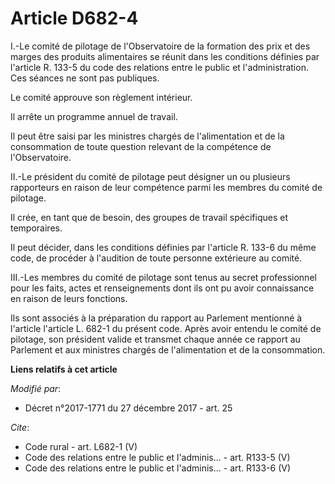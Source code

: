 # Article D682-4

I.-Le comité de pilotage de l'Observatoire de la formation des prix et des marges des produits alimentaires se réunit dans
les conditions définies par l'article R. 133-5 du code des relations entre le public et l'administration. Ces séances ne sont
pas publiques. 

Le comité approuve son règlement intérieur. 

Il arrête un programme annuel de travail. 

Il peut être saisi par les ministres chargés de l'alimentation et de la consommation de toute question relevant de la
compétence de l'Observatoire. 

II.-Le président du comité de pilotage peut désigner un ou plusieurs rapporteurs en raison de leur compétence parmi les
membres du comité de pilotage. 

Il crée, en tant que de besoin, des groupes de travail spécifiques et temporaires. 

Il peut décider, dans les conditions définies par l'article R. 133-6 du même code, de procéder à l'audition de toute personne
extérieure au comité. 

III.-Les membres du comité de pilotage sont tenus au secret professionnel pour les faits, actes et renseignements dont ils
ont pu avoir connaissance en raison de leurs fonctions. 

Ils sont associés à la préparation du rapport au Parlement mentionné à l'article l'article L. 682-1 du présent code. Après
avoir entendu le comité de pilotage, son président valide et transmet chaque année ce rapport au Parlement et aux ministres
chargés de l'alimentation et de la consommation.

**Liens relatifs à cet article**

_Modifié par_:

  - Décret n°2017-1771 du 27 décembre 2017 - art. 25

_Cite_:

  - Code rural - art. L682-1 (V)
  - Code des relations entre le public et l'adminis... - art. R133-5 (V)
  - Code des relations entre le public et l'adminis... - art. R133-6 (V)
